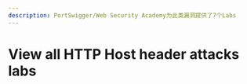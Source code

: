 ```yaml
---
description: PortSwigger/Web Security Academy为此类漏洞提供了7个Labs
---
```


# View all HTTP Host header attacks labs

